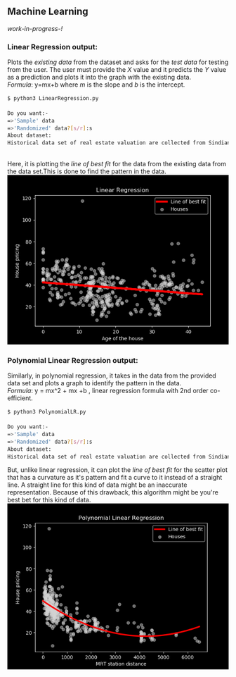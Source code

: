 ## Machine Learning 
*work-in-progress-!*


### Linear Regression output:
Plots the *existing data* from the dataset and asks for the *test data* for testing from the user.
The user must provide the *X* value and it predicts the *Y* value as a prediction and plots it 
into the graph with the existing data.<br>
*Formula*: y=mx+b where *m* is the slope and *b* is the intercept.<br>
```bash
$ python3 LinearRegression.py

Do you want:-
=>'Sample' data
=>'Randomized' data?[s/r]:s
About dataset:
Historical data set of real estate valuation are collected from Sindian Dist., New Taipei City, Taiwan.
```


<br>Here, it is plotting the *line of best fit* for the data from the existing data from the 
data set.This is done to find the pattern in the data.<br>
![Output of LR](https://github.com/ydkulks/ML/blob/master/outputs/lr_graph.png?raq=true)


### Polynomial Linear Regression output:
Similarly, in polynomial regression, it takes in the data from the provided data set and 
plots a graph to identify the pattern in the data.<br>
*Formula*: y = mx^2 + mx +b , linear regression formula with 2nd order co-efficient.<br>
```bash
$ python3 PolynomialLR.py

Do you want:-
=>'Sample' data
=>'Randomized' data?[s/r]:s
About dataset:
Historical data set of real estate valuation are collected from Sindian Dist., New Taipei City, Taiwan.
```


But, unlike linear regression, it can plot the *line of best fit* for the scatter plot that 
has a curvature as it's pattern and fit a curve to it instead of a straight line. A straight line
for this kind of data might be an inaccurate representation. Because of this drawback, this 
    algorithm might be you're best bet for this kind of data.<br>
![Output of LR](https://github.com/ydkulks/ML/blob/master/outputs/plr.png?raq=true)

